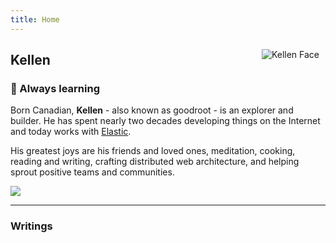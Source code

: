 ```yaml
---
title: Home
---
```

<img src="https://raw.githubusercontent.com/goodroot/goodroot.ca/master/themes/hugo-classic/images/kellen.png" style="min-width:40px;float:right;padding:10px;" alt="Kellen Face">

## Kellen

### :ocean: Always learning

Born Canadian, **Kellen** - also known as goodroot - is an explorer and builder. He has spent nearly two decades developing things on the Internet and today works with [Elastic](https://elastic.co).

His greatest joys are his friends and loved ones, meditation, cooking, reading and writing, crafting distributed web architecture, and helping sprout positive teams and communities.

<img src="https://github.com/goodroot/hugo-classic/raw/master/images/partywizard.gif">

------

### Writings
